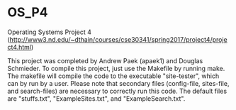 # OS_P4
Operating Systems Project 4 (http://www3.nd.edu/~dthain/courses/cse30341/spring2017/project4/project4.html)

This project was completed by Andrew Paek (apaek1) and Douglas Schmieder. To compile this project, just use the Makefile by running make. The makefile will compile the code to the executable "site-tester", which can by run by a user. Please note that secondary files (config-file, sites-file, and search-files) are necessary to correctly run this code. The default files are "stuffs.txt", "ExampleSites.txt", and "ExampleSearch.txt". 
